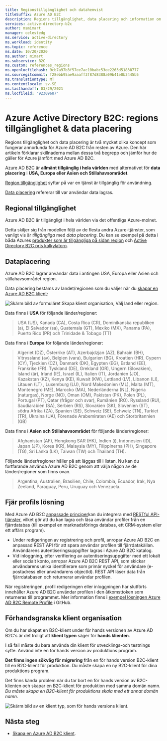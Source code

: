 ```yaml
---
title: Regionstillgänglighet och datahemvist
titleSuffix: Azure AD B2C
description: Regions tillgänglighet, data placering och information om Azure Active Directory B2C för hands versioner av klienter.
services: active-directory-b2c
author: msmimart
manager: celestedg
ms.service: active-directory
ms.workload: identity
ms.topic: reference
ms.date: 10/20/2020
ms.author: mimart
ms.subservice: B2C
ms.custom: references_regions
ms.openlocfilehash: 9cb7a97b3f57ee7ac10babc53ee2263d51838777
ms.sourcegitcommit: f28ebb95ae9aaaff3f87d8388a09b41e0b3445b5
ms.translationtype: MT
ms.contentlocale: sv-SE
ms.lasthandoff: 03/29/2021
ms.locfileid: "92309687"
---
```

# <a name="azure-active-directory-b2c-region-availability--data-residency"></a>Azure Active Directory B2C: regions tillgänglighet & data placering

Regions tillgänglighet och data placering är två mycket olika koncept som fungerar annorlunda för Azure AD B2C från resten av Azure. Den här artikeln förklarar skillnaderna mellan dessa två begrepp och jämför hur de gäller för Azure jämfört med Azure AD B2C.

Azure AD B2C är **allmänt tillgänglig i hela världen** med alternativet för **data placering** i **USA, Europa eller Asien och Stillahavsområdet**.

[Region tillgänglighet](#region-availability) syftar på var en tjänst är tillgänglig för användning.

[Data placering](#data-residency) refererar till var användar data lagras.

## <a name="region-availability"></a>Regional tillgänglighet

Azure AD B2C är tillgängligt i hela världen via det offentliga Azure-molnet.

Detta skiljer sig från modellen följt av de flesta andra Azure-tjänster, som vanligt vis är *tillgängliga* med *data placering*. Du kan se exempel på detta i båda Azures [produkter som är tillgängliga på sidan region](https://azure.microsoft.com/regions/services/) och [Active Directory B2C pris kalkylatorn](https://azure.microsoft.com/pricing/details/active-directory-b2c/).

## <a name="data-residency"></a>Dataplacering

Azure AD B2C lagrar användar data i antingen USA, Europa eller Asien och stillahavsområdet region.

Data placering bestäms av landet/regionen som du väljer när du [skapar en Azure AD B2C klient](tutorial-create-tenant.md):

![Skärm bild av formuläret Skapa klient organisation, Välj land eller region.](./media/data-residency/data-residency-b2c-tenant.png)

Data finns i **USA** för följande länder/regioner:

> USA (US), Kanada (CA), Costa Rica (CR), Dominikanska republiken (a), El Salvador (sa), Guatemala (GT), Mexiko (MX), Panama (PA), Puerto Rico (PR) och Trinidade & Tobago (TT)

Data finns i **Europa** för följande länder/regioner:

> Algeriet (DZ), Österrike (AT), Azerbajdzjan (AZ), Bahrain (BH), Vitryssland (av), Belgien (vara), Bulgarien (BG), Kroatien (HR), Cypern (CY), Tjeckien (CZ), Danmark (DK), Egypten (EG), Estland (EE), Frankrike (FR). Tyskland (DE), Grekland (GR), Ungern (Slovakien), Island (är), Irland (IE), Israel (IL), Italien (IT), Jordanien (JO), Kazakstan (KZ), Kenya (KE), Kuwait (KW), Lettland (LV), Libanon (LI), Litauen (LT) , Luxemburg (LU), Nord Makedonien (ML), Malta (MT), Montenegro (ME), Marocko (MA), Nederländerna (NL), Nigeria (naturgas), Norge (NO), Oman (OM), Pakistan (PK), Polen (PL), Portugal (PT), Qatar (frågor och svar), Rumänien (RO). Ryssland (RU), Saudiarabien (SA), Serbien (RS), Slovakien (SK), Slovenien (ST), södra Afrika (ZA), Spanien (SE), Schweiz (SE), Schweiz (TN), Turkiet (TR), Ukraina (UA), Förenade Arabemiraten (AE) och Storbritannien (GB)

Data finns i **Asien och Stillahavsområdet** för följande länder/regioner:

> Afghanistan (AF), Hongkong SAR (HK), Indien (i), Indonesien (ID), Japan (JP), Korea (KR), Malaysia (MY), Filippinerna (PH), Singapore (TG), Sri Lanka (LK), Taiwan (TW) och Thailand (TH).

Följande länder/regioner håller på att läggas till i listan. Nu kan du fortfarande använda Azure AD B2C genom att välja någon av de länder/regioner som finns ovan.

> Argentina, Australien, Brasilien, Chile, Colombia, Ecuador, Irak, Nya Zeeland, Paraguay, Peru, Uruguay och Venezuela.

## <a name="remote-profile-solution"></a>Fjär profils lösning

Med Azure AD B2C [anpassade principer](custom-policy-overview.md)kan du integrera med [RESTful API-tjänster](custom-policy-rest-api-intro.md), vilket gör att du kan lagra och läsa användar profiler från en fjärrdatabas (till exempel en marknadsförings databas, ett CRM-system eller ett affärs program).  
- Under redigeringen av registrering och profil, anropar Azure AD B2C en anpassad REST API för att spara användar profilen till fjärrdatakällan. Användarens autentiseringsuppgifter lagras i Azure AD B2C katalog. 
- Vid inloggning, efter verifiering av autentiseringsuppgifter med ett lokalt eller socialt konto, anropar Azure AD B2C REST API, som skickar användarens unika identifierare som primär nyckel för användare (e-postadress eller användarens objectId). REST API läser data från fjärrdatabasen och returnerar användar profilen.  

När registreringen, profil redigeringen eller inloggningen har slutförts innehåller Azure AD B2C användar profilen i den åtkomsttoken som returneras till programmet. Mer information finns i [exempel lösningen Azure AD B2C Remote Profile](https://github.com/azure-ad-b2c/samples/tree/master/policies/remote-profile) i GitHub.

## <a name="preview-tenant"></a>Förhandsgranska klient organisation

Om du har skapat en B2C-klient under för hands versionen av Azure AD B2C's är det troligt att **klient typen** säger för **hands klienten**.

I så fall måste du bara använda din klient för utvecklings-och testnings syfte. Använd inte en för hands version av produktions program.

**Det finns ingen sökväg för migrering** från en för hands version B2C-klient till en B2C-klient för produktion. Du måste skapa en ny B2C-klient för dina produktions program.

Det finns kända problem när du tar bort en för hands version av B2C-klienten och skapar en B2C-klient för produktion med samma domän namn. *Du måste skapa en B2C-klient för produktions skala med ett annat domän namn*.

![Skärm bild av en klient typ, som för hands versions klient.](./media/data-residency/preview-b2c-tenant.png)

## <a name="next-steps"></a>Nästa steg

- [Skapa en Azure AD B2C klient](tutorial-create-tenant.md).
